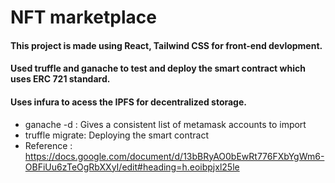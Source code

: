 # NFT marketplace 
<h4>This project is made using React, Tailwind CSS for front-end devlopment.</h4>
<h4>Used truffle and ganache to test and deploy the smart contract which uses ERC 721 standard.</h4>
<h4>Uses infura to acess the IPFS for decentralized storage.</h4>


- ganache -d : Gives a consistent list of metamask accounts to import
- truffle migrate: Deploying the smart contract
- Reference : https://docs.google.com/document/d/13bBRyAO0bEwRt776FXbYgWm6-OBFiUu6zTeOgRbXXyI/edit#heading=h.eoibpjxl25le
